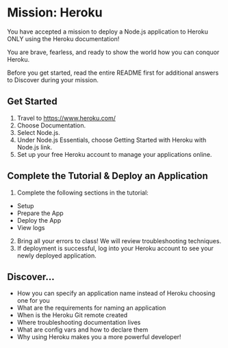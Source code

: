 # Mission: Heroku

You have accepted a mission to deploy a Node.js application to Heroku ONLY using the Heroku documentation! 

You are brave, fearless, and ready to show the world how you can conquor Heroku.

Before you get started, read the entire README first for additional answers to Discover during your mission.

## Get Started
1. Travel to https://www.heroku.com/
2. Choose Documentation.
3. Select Node.js.
4. Under Node.js Essentials, choose Getting Started with Heroku with Node.js link.
5. Set up your free Heroku account to manage your applications online.

## Complete the Tutorial & Deploy an Application
1. Complete the following sections in the tutorial:
  * Setup
  * Prepare the App
  * Deploy the App
  * View logs
2. Bring all your errors to class! We will review troubleshooting techniques.
3. If deployment is successful, log into your Heroku account to see your newly deployed application.

## Discover...
* How you can specify an application name instead of Heroku choosing one for you
* What are the requirements for naming an application
* When is the Heroku Git remote created
* Where troubleshooting documentation lives
* What are config vars and how to declare them
* Why using Heroku makes you a more powerful developer!

